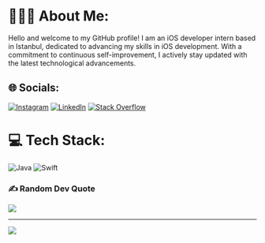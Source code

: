 # 👩🏽‍💻 About Me:
Hello and welcome to my GitHub profile! I am an iOS developer intern based in Istanbul, dedicated to advancing my skills in iOS development. With a
commitment to continuous self-improvement, I actively stay updated with the latest technological
advancements.


## 🌐 Socials:
[![Instagram](https://img.shields.io/badge/Instagram-%23E4405F.svg?logo=Instagram&logoColor=white)](https://instagram.com/beyzaolgunsoy) [![LinkedIn](https://img.shields.io/badge/LinkedIn-%230077B5.svg?logo=linkedin&logoColor=white)](https://linkedin.com/in/https://www.linkedin.com/in/beyza-zehra-olgunsoy-8b0b391b3) [![Stack Overflow](https://img.shields.io/badge/-Stackoverflow-FE7A16?logo=stack-overflow&logoColor=white)](https://stackoverflow.com/users/21459246) 

# 💻 Tech Stack:
![Java](https://img.shields.io/badge/java-%23ED8B00.svg?style=for-the-badge&logo=java&logoColor=white) ![Swift](https://img.shields.io/badge/swift-F54A2A?style=for-the-badge&logo=swift&logoColor=white)

### ✍️ Random Dev Quote
![](https://quotes-github-readme.vercel.app/api?type=horizontal&theme=radical)

---
[![](https://visitcount.itsvg.in/api?id=beyzazehra&icon=0&color=0)](https://visitcount.itsvg.in)

<!-- Proudly created with GPRM ( https://gprm.itsvg.in ) -->
